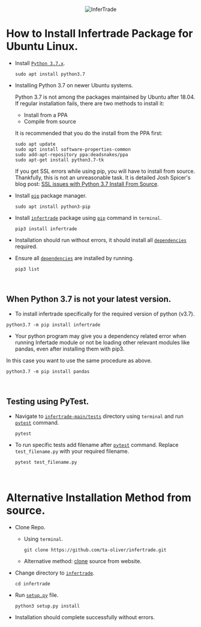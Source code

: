 <p align="center">
  <img src="https://www.infertrade.com/static/media/InferTradeLogo.5c2cc437.svg" alt="InferTrade"/>
</p>

# How to Install Infertrade Package for Ubuntu Linux.

- Install [`Python 3.7.x`](https://www.python.org/).

  ```
  sudo apt install python3.7
  ``` 

- Installing Python 3.7 on newer Ubuntu systems.

  Python 3.7 is not among the packages maintained by Ubuntu after 18.04. If regular installation fails, there are two methods to install it:
  - Install from a PPA
  - Compile from source

  It is recommended that you do the install from the PPA first:
  ```
  sudo apt update
  sudo apt install software-properties-common
  sudo add-apt-repository ppa:deadsnakes/ppa
  sudo apt-get install python3.7-tk
  ```

  If you get SSL errors while using pip, you will have to install from source. Thankfully, this is not an unreasonable task. It is detailed Josh Spicer's blog post: [SSL issues with Python 3.7 Install From Source](https://joshspicer.com/python37-ssl-issue).


- Install [`pip`](https://pip.pypa.io/en/stable/) package manager. 
 
  ```
  sudo apt install python3-pip
  ```
 
- Install [`infertrade`](https://github.com/ta-oliver/infertrade) package using [`pip`](https://pip.pypa.io/en/stable/) command in `terminal`.
  ```
  pip3 install infertrade
  ```
- Installation should run without errors, it should install all [`dependencies`](https://github.com/ta-oliver/infertrade/blob/holderfolyf-patch-1/requirements.txt) required.
 
- Ensure all [`dependencies`](https://github.com/ta-oliver/infertrade/blob/holderfolyf-patch-1/requirements.txt) are installed by running.
  ```
  pip3 list
  ```
<br>

## When Python 3.7 is not your latest version.


- To install infertrade specifically for the required version of python (v3.7).
```
python3.7 -m pip install infertrade
```

- Your python program may give you a dependency related error when running Infertade module or not be loading other relevant modules like pandas, even after installing them with pip3. 

In this case you want to use the same procedure as above.
```
python3.7 -m pip install pandas
```
<br>

## Testing using PyTest.


  - Navigate to [`infertrade-main/tests`](https://github.com/ta-oliver/infertrade/tree/main/tests) directory using `terminal`  and run [`pytest`](https://pytest.org/en/stable/) command.

    ```
    pytest
    ```
  - To run specific tests add filename after [`pytest`](https://pytest.org/en/stable/) command. Replace `test_filename.py` with your required filename.

    ```
    pytest test_filename.py
    ```
 <br>

# Alternative Installation Method from source.
 

- Clone Repo. 
  - Using `terminal`.
    ```
    git clone https://github.com/ta-oliver/infertrade.git
    ```
  - Alternative method: [clone](https://github.com/ta-oliver/infertrade/tree/main) source from website.
- Change directory to [`infertrade`](https://github.com/ta-oliver/infertrade).
 
  ```
  cd infertrade
  ```
- Run [`setup.py`](https://github.com/ta-oliver/infertrade/blob/main/setup.py) file.
  ```
  python3 setup.py install
  ```
- Installation should complete successfully without errors.
